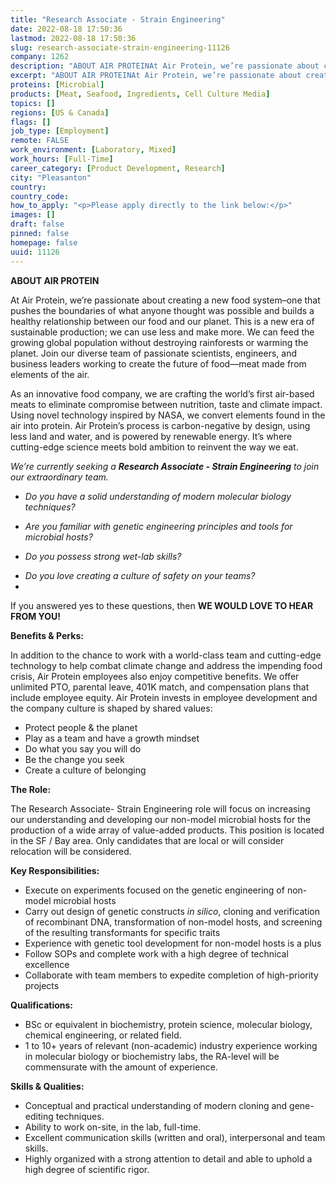 ```yaml
---
title: "Research Associate - Strain Engineering"
date: 2022-08-18 17:50:36
lastmod: 2022-08-18 17:50:36
slug: research-associate-strain-engineering-11126
company: 1262
description: "ABOUT AIR PROTEINAt Air Protein, we’re passionate about creating a new food system–one that pushes the boundaries of what anyone thought was possible and builds a healthy relationship between our food and our planet. This is a new era of sustainable production; we can use less and make more. We can feed the growing global population without destroying rainforests or warming the planet. Join our diverse team of passionate scientists, engineers, and business leaders working to create the future of food—meat made from elements of the air."
excerpt: "ABOUT AIR PROTEINAt Air Protein, we’re passionate about creating a new food system–one that pushes the boundaries of what anyone thought was possible and builds a healthy relationship between our food and our planet. This is a new era of sustainable production; we can use less and make more. We can feed the growing global population without destroying rainforests or warming the planet. Join our diverse team of passionate scientists, engineers, and business leaders working to create the future of food—meat made from elements of the air."
proteins: [Microbial]
products: [Meat, Seafood, Ingredients, Cell Culture Media]
topics: []
regions: [US & Canada]
flags: []
job_type: [Employment]
remote: FALSE
work_environment: [Laboratory, Mixed]
work_hours: [Full-Time]
career_category: [Product Development, Research]
city: "Pleasanton"
country: 
country_code: 
how_to_apply: "<p>Please apply directly to the link below:</p>"
images: []
draft: false
pinned: false
homepage: false
uuid: 11126
---
```

<p><strong>ABOUT AIR PROTEIN</strong></p>
<p>At Air Protein, we’re passionate about creating a new food system–one that pushes the boundaries of what anyone thought was possible and builds a healthy relationship between our food and our planet. This is a new era of sustainable production; we can use less and make more. We can feed the growing global population without destroying rainforests or warming the planet. Join our diverse team of passionate scientists, engineers, and business leaders working to create the future of food—meat made from elements of the air.</p>
<p>As an innovative food company, we are crafting the world’s first air-based meats to eliminate compromise between nutrition, taste and climate impact.  Using novel technology inspired by NASA, we convert elements found in the air into protein. Air Protein’s process is carbon-negative by design, using less land and water, and is powered by renewable energy. It’s where cutting-edge science meets bold ambition to reinvent the way we eat. </p>
<p><em>We’re currently seeking a </em><strong><em>Research Associate - Strain Engineering</em></strong><em> to join our extraordinary team.</em></p>
<ul>
<li><em>Do you have </em><em>a solid understanding of modern molecular biology techniques?</em></li>
</ul>
<ul>
<li><em>Are you familiar with genetic engineering principles and tools for microbial hosts?</em></li>
</ul>
<ul>
<li><em>Do you possess strong wet-lab skills?</em></li>
</ul>
<ul>
<li><em>Do you love creating a culture of safety on your teams?</em></li>
<li> </li>
</ul>
<p>If you answered yes to these questions, then <strong>WE WOULD LOVE TO HEAR FROM YOU! </strong></p>
<p><strong>Benefits & Perks:</strong></p>
<p>In addition to the chance to work with a world-class team and cutting-edge technology to help combat climate change and address the impending food crisis, Air Protein employees also enjoy competitive benefits. We offer unlimited PTO, parental leave, 401K match, and compensation plans that include employee equity. Air Protein invests in employee development and the company culture is shaped by shared values:</p>
<ul>
<li>Protect people & the planet</li>
<li>Play as a team and have a growth mindset</li>
<li>Do what you say you will do</li>
<li>Be the change you seek</li>
<li>Create a culture of belonging</li>
</ul>
<p><strong>The Role:</strong></p>
<p>The Research Associate- Strain Engineering role will focus on increasing our understanding and developing our non-model microbial hosts for the production of a wide array of value-added products. This position is located in the SF / Bay area. Only candidates that are local or will consider relocation will be considered.</p>
<p><strong>Key Responsibilities: </strong></p>
<ul>
<li>Execute on experiments focused on the genetic engineering of non-model microbial hosts  </li>
<li>Carry out design of genetic constructs <em>in silico</em>, cloning and verification of recombinant DNA, transformation of non-model hosts, and screening of the resulting transformants for specific traits</li>
<li>Experience with genetic tool development for non-model hosts is a plus</li>
<li>Follow SOPs and complete work with a high degree of technical excellence</li>
<li>Collaborate with team members to expedite completion of high-priority projects</li>
</ul>
<p><strong>Qualifications:</strong></p>
<ul>
<li>BSc or equivalent in biochemistry, protein science, molecular biology, chemical engineering, or related field.</li>
<li>1 to 10+ years of relevant (non-academic) industry experience working in molecular biology or biochemistry labs, the RA-level will be commensurate with the amount of experience.</li>
</ul>
<p><strong>Skills & Qualities:</strong></p>
<ul>
<li>Conceptual and practical understanding of modern cloning and gene-editing techniques.</li>
<li>Ability to work on-site, in the lab, full-time.</li>
<li>Excellent communication skills (written and oral), interpersonal and team skills.</li>
<li>Highly organized with a strong attention to detail and able to uphold a high degree of scientific rigor.</li>
</ul>
